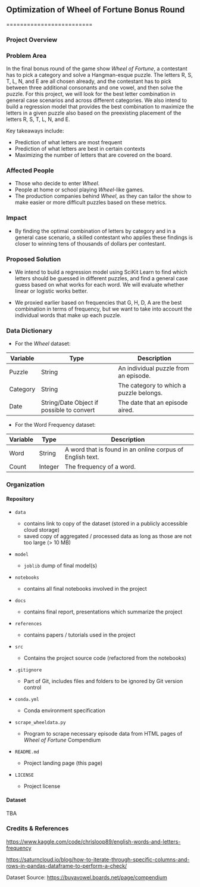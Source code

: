 ## Optimization of Wheel of Fortune Bonus Round
=========================

### Project Overview

### Problem Area

 In the final bonus round of the game show *Wheel of Fortune*, a contestant has to pick a category and solve a Hangman-esque puzzle. The letters R, S, T, L, N, and E are all chosen already, and the contestant has to pick between three additional consonants and one vowel, and then solve the puzzle. For this project, we will look for the best letter combination in general case scenarios and across different categories. We also intend to build a regression model that provides the best combination to maximize the letters in a given puzzle also based on the preexisting placement of the letters R, S, T, L, N, and E.

 Key takeaways include:
 * Prediction of what letters are most frequent
 * Prediction of what letters are best in certain contexts
 * Maximizing the number of letters that are covered on the board.

### Affected People
* Those who decide to enter *Wheel*. 
* People at home or school playing *Wheel*-like games.
* The production companies behind *Wheel*, as they can tailor the show to make easier or more difficult puzzles based on these metrics.

### Impact
* By finding the optimal combination of letters by category and in a general case scenario, a skilled contestant who applies these findings is closer to winning tens of thousands of dollars per contestant.

### Proposed Solution

* We intend to build a regression model using SciKit Learn to find which letters should be guessed in different puzzles, and find a general case guess based on what works for each word. We will evaluate whether linear or logistic works better.

* We proxied earlier based on frequencies that G, H, D, A are the best combination in terms of frequency, but we want to take into account the individual words that make up each puzzle. 

### Data Dictionary

* For the *Wheel* dataset:

| Variable | Type | Description |
| -------- | ------- | --------- |
| Puzzle  | String    | An individual puzzle from an episode.
| Category | String | The category to which a puzzle belongs. 
| Date    | String/Date Object if possible to convert | The date that an episode aired.


* For the Word Frequency dataset:

| Variable | Type | Description |
| -------- | ------- | --------- |
| Word  | String | A word that is found in an online corpus of English text.
| Count | Integer | The frequency of a word. 

### Organization

#### Repository 

* `data` 
    - contains link to copy of the dataset (stored in a publicly accessible cloud storage)
    - saved copy of aggregated / processed data as long as those are not too large (> 10 MB)

* `model`
    - `joblib` dump of final model(s)

* `notebooks`
    - contains all final notebooks involved in the project

* `docs`
    - contains final report, presentations which summarize the project

* `references`
    - contains papers / tutorials used in the project

* `src`
    - Contains the project source code (refactored from the notebooks)

* `.gitignore`
    - Part of Git, includes files and folders to be ignored by Git version control

* `conda.yml`
    - Conda environment specification

* `scrape_wheeldata.py`
    - Program to scrape necessary episode data from HTML pages of *Wheel of Fortune* Compendium

* `README.md`
    - Project landing page (this page)

* `LICENSE`
    - Project license

#### Dataset

TBA

### Credits & References

https://www.kaggle.com/code/chrisloop89/english-words-and-letters-frequency

https://saturncloud.io/blog/how-to-iterate-through-specific-columns-and-rows-in-pandas-dataframe-to-perform-a-check/

Dataset Source:
https://buyavowel.boards.net/page/compendium